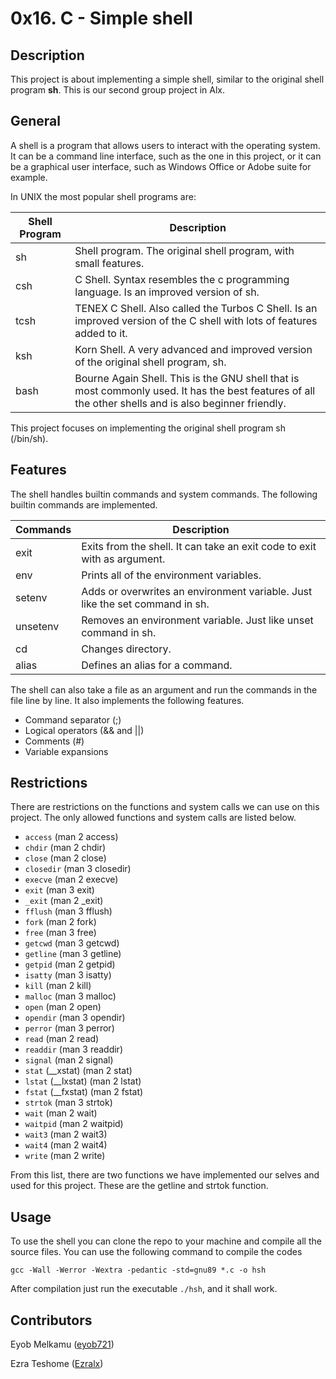 # 0x16. C - Simple shell

## Description

This project is about implementing a simple shell, similar to the original shell program **sh**. This is our second group project in Alx.

## General

A shell is a program that allows users to interact with the operating system. It can be a command line interface, such as the one in this project, or it can be a graphical user interface, such as Windows Office or Adobe suite for example.

In UNIX the most popular shell programs are:

| Shell Program | Description |
| --- | --- |
| sh  | Shell program. The original shell program, with small features. |
| csh | C Shell. Syntax resembles the c programming language. Is an improved version of sh. |
| tcsh | TENEX C Shell. Also called the Turbos C Shell. Is an improved version of the C shell with lots of features added to it. |
| ksh | Korn Shell. A very advanced and improved version of the original shell program, sh. |
| bash | Bourne Again Shell. This is the GNU shell that is most commonly used. It has the best features of all the other shells and is also beginner friendly. |

This project focuses on implementing the original shell program sh (/bin/sh).

## Features

The shell handles builtin commands and system commands. The following builtin commands are implemented.

| Commands | Description |
| --- | --- |
| exit | Exits from the shell. It can take an exit code to exit with as argument. |
| env | Prints all of the environment variables. |
| setenv | Adds or overwrites an environment variable. Just like the set command in sh. |
| unsetenv | Removes an environment variable. Just like unset command in sh. |
| cd | Changes directory. |
| alias | Defines an alias for a command. |

The shell can also take a file as an argument and run the commands in the file line
by line. It also implements the following features.

- Command separator (;)
- Logical operators (&& and ||)
- Comments (#)
- Variable expansions


## Restrictions

There are restrictions on the functions and system calls we can use on this project. The only allowed functions and system calls are listed below.

- `access` (man 2 access)
- `chdir` (man 2 chdir)
- `close` (man 2 close)
- `closedir` (man 3 closedir)
- `execve` (man 2 execve)
- `exit` (man 3 exit)
- `_exit` (man 2 _exit)
- `fflush` (man 3 fflush)
- `fork` (man 2 fork)
- `free` (man 3 free)
- `getcwd` (man 3 getcwd)
- `getline` (man 3 getline)
- `getpid` (man 2 getpid)
- `isatty` (man 3 isatty)
- `kill` (man 2 kill)
- `malloc` (man 3 malloc)
- `open` (man 2 open)
- `opendir` (man 3 opendir)
- `perror` (man 3 perror)
- `read` (man 2 read)
- `readdir` (man 3 readdir)
- `signal` (man 2 signal)
- `stat` (__xstat) (man 2 stat)
- `lstat` (__lxstat) (man 2 lstat)
- `fstat` (__fxstat) (man 2 fstat)
- `strtok` (man 3 strtok)
- `wait` (man 2 wait)
- `waitpid` (man 2 waitpid)
- `wait3` (man 2 wait3)
- `wait4` (man 2 wait4)
- `write` (man 2 write)

From this list, there are two functions we have implemented our selves and used for this project. These are the getline and strtok function.

## Usage

To use the shell you can clone the repo to your machine and compile all the source files. You can use the following command to compile the codes

`gcc -Wall -Werror -Wextra -pedantic -std=gnu89 *.c -o hsh`

After compilation just run the executable `./hsh`, and it shall work.

## Contributors

Eyob Melkamu ([eyob721](https://github.com/eyob721 "eyob721"))

Ezra Teshome ([Ezralx](https://github.com/Ezralx "Ezralx"))
